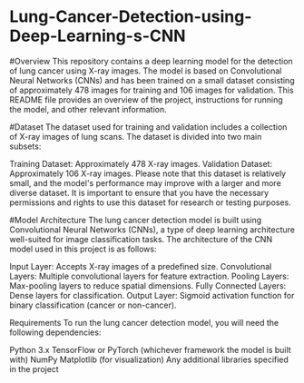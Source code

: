 # Lung-Cancer-Detection-using-Deep-Learning-s-CNN
#Overview
This repository contains a deep learning model for the detection of lung cancer using X-ray images. The model is based on Convolutional Neural Networks (CNNs) and has been trained on a small dataset consisting of approximately 478 images for training and 106 images for validation. This README file provides an overview of the project, instructions for running the model, and other relevant information.

#Dataset
The dataset used for training and validation includes a collection of X-ray images of lung scans. The dataset is divided into two main subsets:

Training Dataset: Approximately 478 X-ray images.
Validation Dataset: Approximately 106 X-ray images.
Please note that this dataset is relatively small, and the model's performance may improve with a larger and more diverse dataset. It is important to ensure that you have the necessary permissions and rights to use this dataset for research or testing purposes.

#Model Architecture
The lung cancer detection model is built using Convolutional Neural Networks (CNNs), a type of deep learning architecture well-suited for image classification tasks. The architecture of the CNN model used in this project is as follows:

Input Layer: Accepts X-ray images of a predefined size.
Convolutional Layers: Multiple convolutional layers for feature extraction.
Pooling Layers: Max-pooling layers to reduce spatial dimensions.
Fully Connected Layers: Dense layers for classification.
Output Layer: Sigmoid activation function for binary classification (cancer or non-cancer).

Requirements
To run the lung cancer detection model, you will need the following dependencies:

Python 3.x
TensorFlow or PyTorch (whichever framework the model is built with)
NumPy
Matplotlib (for visualization)
Any additional libraries specified in the project
